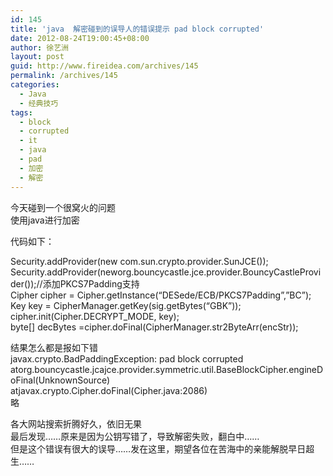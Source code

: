 ```yaml
---
id: 145
title: 'java  解密碰到的误导人的错误提示 pad block corrupted'
date: 2012-08-24T19:00:45+08:00
author: 徐艺洲
layout: post
guid: http://www.fireidea.com/archives/145
permalink: /archives/145
categories:
  - Java
  - 经典技巧
tags:
  - block
  - corrupted
  - it
  - java
  - pad
  - 加密
  - 解密
---
```

<div id="sina_keyword_ad_area2" class="articalContent   ">
  今天碰到一个很窝火的问题<br />使用java进行加密</p> 
  
  <p>
    代码如下：
  </p>
  
  <p>
    Security.addProvider(new com.sun.crypto.provider.SunJCE());<br /> Security.addProvider(neworg.bouncycastle.jce.provider.BouncyCastleProvider());//添加PKCS7Padding支持<br /> Cipher cipher = Cipher.getInstance(&#8220;DESede/ECB/PKCS7Padding&#8221;,&#8221;BC&#8221;);<br /> Key key = CipherManager.getKey(sig.getBytes(&#8220;GBK&#8221;));<br /> cipher.init(Cipher.DECRYPT_MODE, key);<br /> byte[] decBytes =cipher.doFinal(CipherManager.str2ByteArr(encStr));
  </p>
  
  <p>
    结果怎么都是报如下错<br />javax.crypto.BadPaddingException: pad block corrupted<br /> atorg.bouncycastle.jcajce.provider.symmetric.util.BaseBlockCipher.engineDoFinal(UnknownSource)<br /> atjavax.crypto.Cipher.doFinal(Cipher.java:2086)<br /> 略
  </p>
  
  <p>
    各大网站搜索折腾好久，依旧无果<br />最后发现……原来是因为公钥写错了，导致解密失败，翻白中……<br />但是这个错误有很大的误导……发在这里，期望各位在苦海中的亲能解脱早日超生……
  </p>
  
  <p>
  </p>